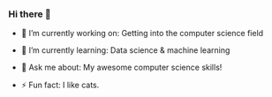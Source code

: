### Hi there 👋

<!--
**aj112358/aj112358** is a ✨ _special_ ✨ repository because its `README.md` (this file) appears on your GitHub profile.

Here are some ideas to get you started:
-->

- 🔭 I’m currently working on: Getting into the computer science field

- 🌱 I’m currently learning: Data science & machine learning
<!-- - 👯 I’m looking to collaborate on ... -->
<!-- - 🤔 I’m looking for help with ... -->
- 💬 Ask me about: My awesome computer science skills!
<!-- - 📫 How to reach me: ... -->
<!-- - 😄 Pronouns: ... -->
- ⚡ Fun fact: I like cats.


